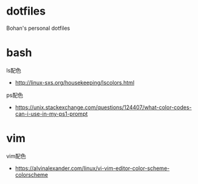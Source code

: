 # dotfiles
Bohan's personal dotfiles

# bash
ls配色
- http://linux-sxs.org/housekeeping/lscolors.html

ps配色
- https://unix.stackexchange.com/questions/124407/what-color-codes-can-i-use-in-my-ps1-prompt


# vim
vim配色
- https://alvinalexander.com/linux/vi-vim-editor-color-scheme-colorscheme
